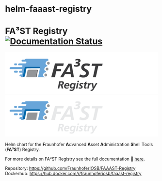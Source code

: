 # helm-faaast-registry

# FA³ST Registry [![Documentation Status](https://readthedocs.org/projects/faaast-registry/badge/?version=latest)](https://faaast-registry.readthedocs.io/en/latest/?badge=latest)

![FA³ST Registry Logo Light](https://github.com/FraunhoferIOSB/FAAAST-Registry/blob/main/docs/source/images/Fa3st-Registry_positiv.png/#gh-light-mode-only "FA³ST Registry Logo")
![FA³ST Registry Logo Dark](https://github.com/FraunhoferIOSB/FAAAST-Registry/blob/main/docs/source/images/Fa3st-Registry_negativ.png/#gh-dark-mode-only "FA³ST Registry Logo")

Helm chart for the **F**raunhofer **A**dvanced **A**sset **A**dministration **S**hell **T**ools (**FA³ST**) Registry.

For more details on FA³ST Registry see the full documentation :blue_book: [here](https://faaast-registry.readthedocs.io/).

Repository: https://github.com/FraunhoferIOSB/FAAAST-Registry
Dockerhub: https://hub.docker.com/r/fraunhoferiosb/faaast-registry